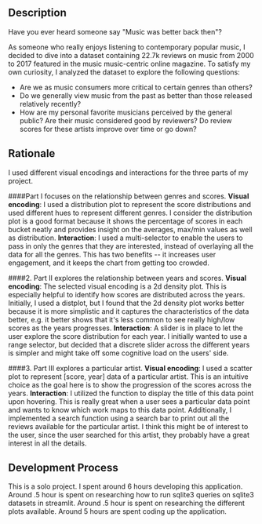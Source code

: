 ## Description

Have you ever heard someone say \"Music was better back then\"?

As someone who really enjoys listening to contemporary popular music, I decided to dive into a dataset
containing 22.7k reviews on music from 2000 to 2017 featured in the music music-centric online magazine.
To satisfy my own curiosity, I analyzed the dataset to explore the following questions:

- Are we as music consumers more critical to certain genres than others?
- Do we generally view music from the past as better than those released relatively recently?
- How are my personal favorite musicians perceived by the general public? Are their music considered good by reviewers? Do review scores for these artists improve over time or go down?

## Rationale

I used different visual encodings and interactions for the three parts of my project.

####Part I focuses on the relationship between genres and scores.
**Visual encoding**: I used a distribution plot to represent the score distributions and used different hues to represent different genres. I consider the distribution plot is a good format because it shows the percentage of scores in each bucket neatly and provides insight on the averages, max/min values as well as distribution.
**Interaction**: I used a multi-selector to enable the users to pass in only the genres that they are interested, instead of overlaying all the data for all the genres. This has two benefits -- it increases user engagement, and it keeps the chart from getting too crowded.

####2. Part II explores the relationship between years and scores.
**Visual encoding**: The selected visual encoding is a 2d density plot. This is especially helpful to identify how scores are distributed across the years. Initially, I used a distplot, but I found that the 2d density plot works better because it is more simplistic and it captures the characteristics of the data better, e.g. it better shows that it's less common to see really high/low scores as the years progresses.
**Interaction**: A slider is in place to let the user explore the score distribution for each year. I initially wanted to use a range selector, but decided that a discrete slider across the different years is simpler and might take off some cognitive load on the users' side.

####3. Part III explores a particular artist.
**Visual encoding**: I used a scatter plot to represent [score, year] data of a particular artist. This is an intuitive choice as the goal here is to show the progression of the scores across the years.
**Interaction**: I utilized the function to display the title of this data point upon hovering. This is really great when a user sees a particular data point and wants to know which work maps to this data point. 
Additionally, I implemented a search function using a search bar to print out all the reviews available for the particular artist. I think this might be of interest to the user, since the user searched for this artist, they probably have a great interest in all the details. 

## Development Process

This is a solo project. I spent around 6 hours developing this application.
Around .5 hour is spent on researching how to run sqlite3 queries on sqlite3 datasets in streamlit.
Around .5 hour is spent on researching the different plots available.
Around 5 hours are spent coding up the application.